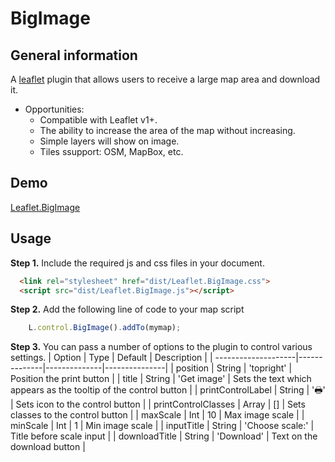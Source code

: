 # BigImage

## General information

A [leaflet](http://www.leafletjs.com) plugin that allows users to receive a large map area and download it.
* Opportunities:
  - Compatible with Leaflet v1+.
  - The ability to increase the area of the map without increasing.
  - Simple layers will show on image.
  - Tiles ssupport: OSM, MapBox, etc.
  
## Demo
[Leaflet.BigImage](https://pasichnykvasyl.github.io/Leaflet.BigImage/)

## Usage

**Step 1.** Include the required js and css files in your document.

```html
  <link rel="stylesheet" href="dist/Leaflet.BigImage.css">
  <script src="dist/Leaflet.BigImage.js"></script>
```

**Step 2.** Add the following line of code to your map script

``` js
	L.control.BigImage().addTo(mymap);
```

**Step 3.**
You can pass a number of options to the plugin to control various settings.
| Option              | Type         | Default      | Description   |
| --------------------|--------------|--------------|---------------|
| position            | String       | 'topright'   | Position the print button |
| title               | String       | 'Get image'  | Sets the text which appears as the tooltip of the control button |
| printControlLabel   | String       | '&#128438;'  | Sets icon to the control button |
| printControlClasses | Array        | []           | Sets classes to the control button |
| maxScale            | Int          | 10           | Max image scale |
| minScale            | Int          | 1            | Min image scale |
| inputTitle          | String       | 'Choose scale:'  | Title before scale input |
| downloadTitle       | String       | 'Download'  | Text on the download button |

